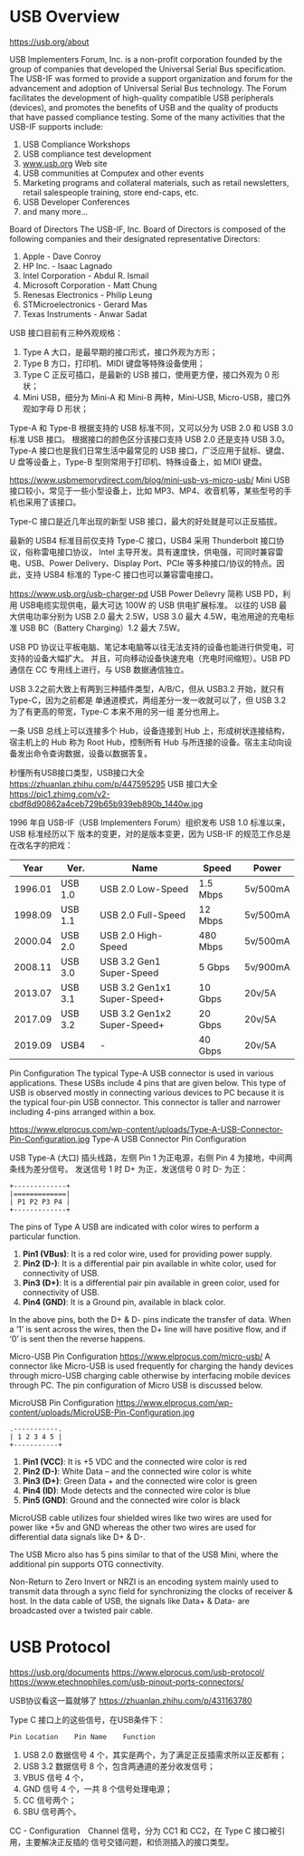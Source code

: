 # USB Overview
https://usb.org/about

USB Implementers Forum, Inc. is a non-profit corporation founded by the group of
companies that developed the Universal Serial Bus specification. The USB-IF was 
formed to provide a support organization and forum for the advancement and adoption 
of Universal Serial Bus technology. The Forum facilitates the development of 
high-quality compatible USB peripherals (devices), and promotes the benefits of 
USB and the quality of products that have passed compliance testing. Some of 
the many activities that the USB-IF supports include:

1. USB Compliance Workshops
2. USB compliance test development
3. www.usb.org Web site
4. USB communities at Computex and other events
5. Marketing programs and collateral materials, such as retail newsletters, retail salespeople training, store end-caps, etc.
6. USB Developer Conferences
7. and many more...

Board of Directors
The USB-IF, Inc. Board of Directors is composed of the following companies and 
their designated representative Directors:

1. Apple - Dave Conroy
2. HP Inc. - Isaac Lagnado
3. Intel Corporation - Abdul R. Ismail 
4. Microsoft Corporation - Matt Chung
5. Renesas Electronics - Philip Leung
6. STMicroelectronics - Gerard Mas
7. Texas Instruments - Anwar Sadat

USB 接口目前有三种外观规格：

1. Type A 大口，是最早期的接口形式，接口外观为方形；
2. Type B 方口，打印机、MIDI 键盘等特殊设备使用；
3. Type C 正反可插口，是最新的 USB 接口，使用更方便，接口外观为 0 形状；
4. Mini USB，细分为 Mini-A 和 Mini-B 两种，Mini-USB, Micro-USB，接口外观如字母 D 形状；

Type-A 和 Type-B 根据支持的 USB 标准不同，又可以分为 USB 2.0 和 USB 3.0 标准 USB 接口。
根据接口的颜色区分该接口支持 USB 2.0 还是支持 USB 3.0。Type-A 接口也是我们日常生活中最常见的
USB 接口，广泛应用于鼠标、键盘、U 盘等设备上，Type-B 型则常用于打印机、特殊设备上，如 MIDI 键盘。

https://www.usbmemorydirect.com/blog/mini-usb-vs-micro-usb/
Mini USB 接口较小，常见于一些小型设备上，比如 MP3、MP4、收音机等，某些型号的手机也采用了该接口。

Type-C 接口是近几年出现的新型 USB 接口，最大的好处就是可以正反插拔。

最新的 USB4 标准目前仅支持 Type-C 接口，USB4 采用 Thunderbolt 接口协议，俗称雷电接口协议，
Intel 主导开发。具有速度快，供电强，可同时兼容雷电、USB、Power Delivery、Display Port、PCIe 
等多种接口/协议的特点。因此，支持 USB4 标准的 Type-C 接口也可以兼容雷电接口。

https://www.usb.org/usb-charger-pd
USB Power Delievry 简称 USB PD，利用 USB电缆实现供电，最大可达 100W 的 USB 供电扩展标准。
以往的 USB 最大供电功率分别为 USB 2.0 最大 2.5W，USB 3.0 最大 4.5W，电池用途的充电标准
USB BC（Battery Charging）1.2 最大 7.5W。

USB PD 协议让平板电脑、笔记本电脑等以往无法支持的设备也能进行供受电，可支持的设备大幅扩大。
并且，可向移动设备快速充电（充电时间缩短）。USB PD 通信在 CC 专用线上进行，与 USB 数据通信独立。

USB 3.2之前大致上有两到三种插件类型，A/B/C，但从 USB3.2 开始，就只有 Type-C，因为之前都是
单通道模式，两组差分一发一收就可以了，但 USB 3.2 为了有更高的带宽，Type-C 本来不用的另一组
差分也用上。

一条 USB 总线上可以连接多个 Hub，设备连接到 Hub 上，形成树状连接结构，宿主机上的 Hub 称为
Root Hub，控制所有 Hub 与所连接的设备。宿主主动向设备发出命令查询数据，设备以数据答复。


秒懂所有USB接口类型，USB接口大全
https://zhuanlan.zhihu.com/p/447595295
USB 接口大全
https://pic1.zhimg.com/v2-cbdf8d90862a4ceb729b65b939eb890b_1440w.jpg


1996 年自 USB-IF（USB Implementers Forum）组织发布 USB 1.0 标准以来，USB 标准经历以下
版本的变更，对的是版本变更，因为 USB-IF 的规范工作总是在改名字的把戏：

|   Year  |   Ver.  |             Name            |  Speed   |  Power   |
|---------|---------|-----------------------------|----------|----------|
| 1996.01 | USB 1.0 | USB 2.0 Low-Speed           | 1.5 Mbps | 5v/500mA |
| 1998.09 | USB 1.1 | USB 2.0 Full-Speed          | 12 Mbps  | 5v/500mA |
| 2000.04 | USB 2.0 | USB 2.0 High-Speed          | 480 Mbps | 5v/500mA |
| 2008.11 | USB 3.0 | USB 3.2 Gen1 Super-Speed    | 5 Gbps   | 5v/900mA |
| 2013.07 | USB 3.1 | USB 3.2 Gen1x1 Super-Speed+ | 10 Gbps  | 20v/5A   |
| 2017.09 | USB 3.2 | USB 3.2 Gen1x2 Super-Speed+ | 20 Gbps  | 20v/5A   |
| 2019.09 | USB4    | -                           | 40 Gbps  | 20v/5A   |


Pin Configuration
The typical Type-A USB connector is used in various applications. These USBs 
include 4 pins that are given below. This type of USB is observed mostly in 
connecting various devices to PC because it is the typical four-pin USB connector. 
This connector is taller and narrower including 4-pins arranged within a box.

https://www.elprocus.com/wp-content/uploads/Type-A-USB-Connector-Pin-Configuration.jpg
Type-A USB Connector Pin Configuration

USB Type-A (大口) 插头线路，左侧 Pin 1 为正电源，右侧 Pin 4 为接地，中间两条线为差分信号。
发送信号 1 时 D+ 为正，发送信号 0 时 D- 为正：

    +-------------+
    |=============|
    | P1 P2 P3 P4 |
    +-------------+

The pins of Type A USB are indicated with color wires to perform a particular function.

1. **Pin1 (VBus)**: It is a red color wire, used for providing power supply.
2. **Pin2 (D-)**: It is a differential pair pin available in white color, used for connectivity of USB.
3. **Pin3 (D+)**: It is a differential pair pin available in green color, used for connectivity of USB.
4. **Pin4 (GND)**: It is a Ground pin, available in black color.

In the above pins, both the D+ & D- pins indicate the transfer of data. 
When a ‘1’ is sent across the wires, then the D+ line will have positive flow, 
and if ‘0’ is sent then the reverse happens.

Micro-USB Pin Configuration
https://www.elprocus.com/micro-usb/
A connector like Micro-USB is used frequently for charging the handy devices 
through micro-USB charging cable otherwise by interfacing mobile devices through PC. 
The pin configuration of Micro USB is discussed below.

MicroUSB Pin Configuration
https://www.elprocus.com/wp-content/uploads/MicroUSB-Pin-Configuration.jpg

    .-----------.
    | 1 2 3 4 5 |
    +-----------+

1. **Pin1 (VCC)**: It is +5 VDC and the connected wire color is red
2. **Pin2 (D-)**: White Data – and the connected wire color is white
3. **Pin3 (D+)**: Green Data + and the connected wire color is green
4. **Pin4 (ID)**: Mode detects and the connected wire color is blue
5. **Pin5 (GND)**: Ground and the connected wire color is black

MicroUSB cable utilizes four shielded wires like two wires are used for power 
like +5v and GND whereas the other two wires are used for differential data 
signals like D+ & D-.

The USB Micro also has 5 pins similar to that of the USB Mini, where the 
additional pin supports OTG connectivity.

Non-Return to Zero Invert or NRZI is an encoding system mainly used to transmit 
data through a sync field for synchronizing the clocks of receiver & host. 
In the data cable of USB, the signals like Data+ & Data- are broadcasted over 
a twisted pair cable.



# USB Protocol
https://usb.org/documents
https://www.elprocus.com/usb-protocol/
https://www.etechnophiles.com/usb-pinout-ports-connectors/

USB协议看这一篇就够了 https://zhuanlan.zhihu.com/p/431163780

Type C 接口上的这些信号，在USB条件下：

    Pin Location    Pin Name    Function

1. USB 2.0 数据信号 4 个，其实是两个，为了满足正反插需求所以正反都有；
2. USB 3.2 数据信号 8 个，包含两通道的差分收发信号；
3. VBUS 信号 4 个，
4. GND 信号 4 个，一共 8 个信号处理电源；
5. CC 信号两个；
6. SBU 信号两个。

CC - Configuration　Channel 信号，分为 CC1 和 CC2，在 Type C 接口被引用，主要解决正反插的
信号交错问题，和侦测插入的接口类型。

